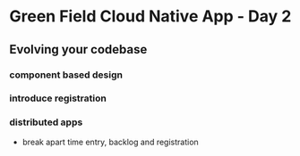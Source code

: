 # Green Field Cloud Native App - Day 2

## Evolving your codebase

### component based design

### introduce registration

### distributed apps

- break apart time entry, backlog and registration
